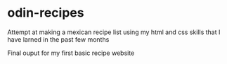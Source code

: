 # odin-recipes

Attempt at making a mexican recipe list using my html and css skills that I have larned in the past few months

Final ouput for my first basic recipe website
